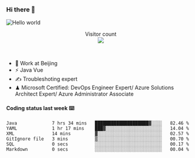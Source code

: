 ### Hi there 👋

<img src="https://raw.githubusercontent.com/sagar-viradiya/sagar-viradiya/master/resources/banner.png" alt="Hello world">
<p align="center"> 
  Visitor count<br/>
  <img src="https://profile-counter.glitch.me/youszoe/count.svg" />
</p>
<br/>

- 🍻 Work at Beijing 
- ⚡ Java Vue
- ✍️ Troubleshoting expert
- ♟  Microsoft Certified: DevOps Engineer Expert/ Azure Solutions Architect Expert/ Azure Administrator Associate

#### Coding status last week ⌨️

<!--START_SECTION:waka-->

```text
Java             7 hrs 34 mins   ████████████████████▓░░░░   82.46 %
YAML             1 hr 17 mins    ███▓░░░░░░░░░░░░░░░░░░░░░   14.04 %
XML              14 mins         ▓░░░░░░░░░░░░░░░░░░░░░░░░   02.57 %
GitIgnore file   3 mins          ▒░░░░░░░░░░░░░░░░░░░░░░░░   00.70 %
SQL              0 secs          ░░░░░░░░░░░░░░░░░░░░░░░░░   00.17 %
Markdown         0 secs          ░░░░░░░░░░░░░░░░░░░░░░░░░   00.04 %
```

<!--END_SECTION:waka-->

<br/>
<center><img src="http://ghchart.rshah.org/409ba5/yousazoe" alt="" /></center>


